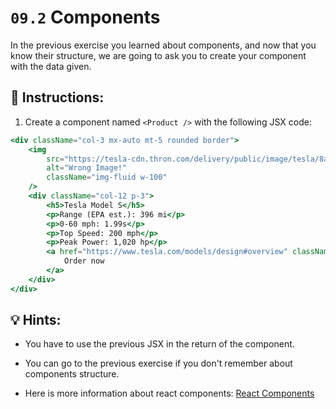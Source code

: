 # `09.2` Components

In the previous exercise you learned about components, and now that you know their structure, we are going to ask you to create your component with the data given.

## 📝 Instructions:

1. Create a component named `<Product />` with the following JSX code:

```jsx
<div className="col-3 mx-auto mt-5 rounded border">
    <img
        src="https://tesla-cdn.thron.com/delivery/public/image/tesla/8a74d206-66dc-4386-8c7a-88ff32174e7d/bvlatuR/std/4096x2560/Model-S-Main-Hero-Desktop-LHD"
        alt="Wrong Image!"
        className="img-fluid w-100"
    />
    <div className="col-12 p-3">
        <h5>Tesla Model S</h5>
        <p>Range (EPA est.): 396 mi</p>
        <p>0-60 mph: 1.99s</p>
        <p>Top Speed: 200 mph</p>
        <p>Peak Power: 1,020 hp</p>
        <a href="https://www.tesla.com/models/design#overview" className="w-100 btn btn-dark" target="_blank">
            Order now
        </a>
    </div>
</div>
```

## 💡 Hints:

+ You have to use the previous JSX in the return of the component.

+ You can go to the previous exercise if you don't remember about components structure.

+ Here is more information about react components: [React Components](https://www.w3schools.com/react/react_components.asp#:~:text=Components%20are%20independent%20and%20reusable,will%20concentrate%20on%20Function%20components.)